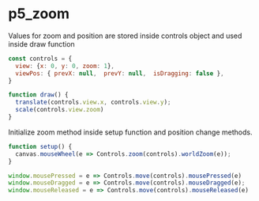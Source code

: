 # p5_zoom


Values for zoom and position are stored inside controls object and used inside draw function

```javascript
const controls = {
  view: {x: 0, y: 0, zoom: 1},
  viewPos: { prevX: null,  prevY: null,  isDragging: false },
}

function draw() {
  translate(controls.view.x, controls.view.y);
  scale(controls.view.zoom)
}
```

Initialize zoom method inside setup function and position change methods.

```javascript
function setup() {
  canvas.mouseWheel(e => Controls.zoom(controls).worldZoom(e));
}

window.mousePressed = e => Controls.move(controls).mousePressed(e)
window.mouseDragged = e => Controls.move(controls).mouseDragged(e);
window.mouseReleased = e => Controls.move(controls).mouseReleased(e)
```
